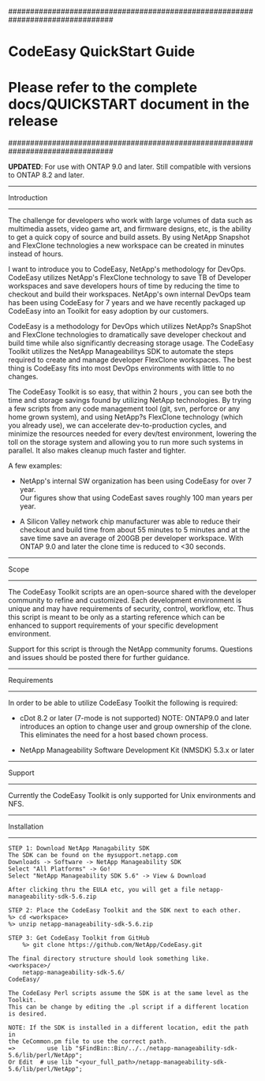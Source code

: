 ################################################################################
# CodeEasy QuickStart Guide 
# Please refer to the complete docs/QUICKSTART document in the release
################################################################################

**UPDATED**: For use with ONTAP 9.0 and later.  Still compatible with versions
             to ONTAP 8.2 and later.

****************************************
   Introduction 
****************************************
The challenge for developers who work with large volumes of data such as 
multimedia assets, video game art, and firmware designs, etc, is the ability 
to get a quick copy of source and build assets. By using NetApp Snapshot 
and FlexClone technologies  a new workspace can be created in minutes instead of hours.

I want to introduce you to CodeEasy, NetApp's methodology for DevOps. CodeEasy
utilizes NetApp's FlexClone technology to save TB of Developer workspaces and
save developers hours of time by reducing the time to checkout and build their
workspaces.  NetApp's own internal DevOps team has been using CodeEasy for 7
years and we have recently packaged up CodeEasy into an Toolkit for
easy adoption by our customers.
 
CodeEasy is a methodology for DevOps which utilizes NetApp?s SnapShot and FlexClone 
technologies to dramatically save developer checkout and build time while also 
significantly decreasing storage usage. The CodeEasy Toolkit utilizes the 
NetApp Manageabilitys SDK to automate the steps required to create and manage 
developer FlexClone workspaces.  The best thing is CodeEasy fits into most DevOps 
environments with little to no changes.  

The CodeEasy Toolkit is so easy, that within 2 hours , you can see both the time 
and storage savings found by utilizing NetApp technologies.  By trying a few scripts 
from any code management tool (git, svn, perforce or any home grown system), and 
using NetApp?s FlexClone technology (which you already use), we can accelerate 
dev-to-production cycles, and minimize the resources needed for every dev/test environment, 
lowering the toll on the storage system and allowing you to run more such systems in 
parallel. It also makes cleanup much faster and tighter. 

A few examples: 
- NetApp's internal SW organization has been using CodeEasy for over 7 year.  
  Our figures show that using CodeEast saves roughly 100 man years per year.

- A Silicon Valley network chip manufacturer was able to reduce their checkout and build time 
  from about 55 minutes to 5 minutes and at the save time save an average of 200GB 
  per developer workspace. With ONTAP 9.0 and later the clone time is reduced to <30 seconds.
 
****************************************
  Scope 
****************************************
The CodeEasy Toolkit scripts are an open-source shared with the developer community to refine and customized. Each development environment is unique and may have requirements of security, control, workflow, etc. Thus this script is meant to be only as a starting reference which can be enhanced to support requirements of your specific development environment.

Support for this script is through the NetApp community forums. Questions and issues should be posted there for further guidance.  

****************************************
  Requirements  
****************************************
In order to be able to utilize CodeEasy Toolkit the following is required:

- cDot 8.2 or later (7-mode is not supported)
  NOTE: ONTAP9.0 and later introduces an option to change user and group ownership of the clone.
        This eliminates the need for a host based chown process.
	
- NetApp Manageability Software Development Kit (NMSDK) 5.3.x or later

****************************************
  Support 
****************************************
Currently the CodeEasy Toolkit is only supported for Unix environments and NFS.

****************************************
  Installation
****************************************
    STEP 1: Download NetApp Managability SDK 
	The SDK can be found on the mysupport.netapp.com 
	Downloads -> Software -> NetApp Manageability SDK
	Select "All Platforms" -> Go!
	Select "NetApp Manageability SDK 5.6" -> View & Download

	After clicking thru the EULA etc, you will get a file netapp-manageability-sdk-5.6.zip

    STEP 2: Place the CodeEasy Toolkit and the SDK next to each other.
	%> cd <workspace>
	%> unzip netapp-manageability-sdk-5.6.zip

    STEP 3: Get CodeEasy Toolkit from GitHub
        %> git clone https://github.com/NetApp/CodeEasy.git

    The final directory structure should look something like.
    <workspace>/
    	netapp-manageability-sdk-5.6/
	CodeEasy/

    The CodeEasy Perl scripts assume the SDK is at the same level as the Toolkit.
    This can be change by editing the .pl script if a different location
    is desired.

    NOTE: If the SDK is installed in a different location, edit the path in
    the CeCommon.pm file to use the correct path.
    =>         use lib "$FindBin::Bin/../../netapp-manageability-sdk-5.6/lib/perl/NetApp";
    Or Edit  # use lib "<your_full_path>/netapp-manageability-sdk-5.6/lib/perl/NetApp";
    
